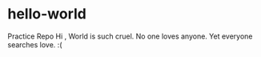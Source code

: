 # hello-world
Practice Repo
 Hi ,
 World is such cruel. No one loves anyone. Yet everyone searches love. :(
